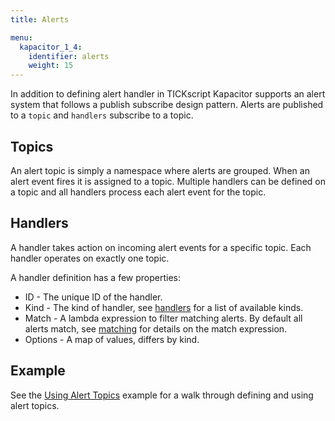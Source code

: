 ```yaml
---
title: Alerts

menu:
  kapacitor_1_4:
    identifier: alerts
    weight: 15
---
```



In addition to defining alert handler in TICKscript Kapacitor supports an alert system that follows a publish subscribe design pattern.
Alerts are published to a `topic` and `handlers` subscribe to a topic.

## Topics

An alert topic is simply a namespace where alerts are grouped.
When an alert event fires it is assigned to a topic.
Multiple handlers can be defined on a topic and all handlers process each alert event for the topic.

## Handlers

A handler takes action on incoming alert events for a specific topic.
Each handler operates on exactly one topic.

A handler definition has a few properties:

* ID - The unique ID of the handler.
* Kind - The kind of handler, see [handlers](./handlers) for a list of available kinds.
* Match - A lambda expression to filter matching alerts. By default all alerts match, see [matching](./match) for details on the match expression.
* Options - A map of values, differs by kind.

## Example

See the [Using Alert Topics](/kapacitor/v1.4/guides/using_alert_topics) example for a walk through defining and using alert topics.

